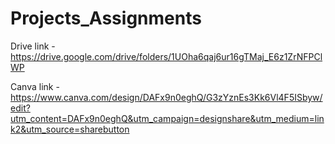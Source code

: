 # Projects_Assignments

Drive link - https://drive.google.com/drive/folders/1UOha6qaj6ur16gTMaj_E6z1ZrNFPClWP

Canva link - https://www.canva.com/design/DAFx9n0eghQ/G3zYznEs3Kk6Vl4F5ISbyw/edit?utm_content=DAFx9n0eghQ&utm_campaign=designshare&utm_medium=link2&utm_source=sharebutton
